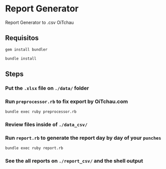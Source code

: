 # Report Generator

Report Generator to .csv OiTchau


## Requisitos
```sh
gem install bundler
```

```sh
bundle install
```


## Steps

### Put the `.xlsx` file on `./data/` folder

### Run `preprocessor.rb` to fix export by OiTchau.com

```sh
bundle exec ruby preprocessor.rb
```

### Review files inside of `./data_csv/`

### Run `report.rb` to generate the report day by day of your `punches`

```sh
bundle exec ruby report.rb
```

### See the all reports on `./report_csv/` and the shell output
